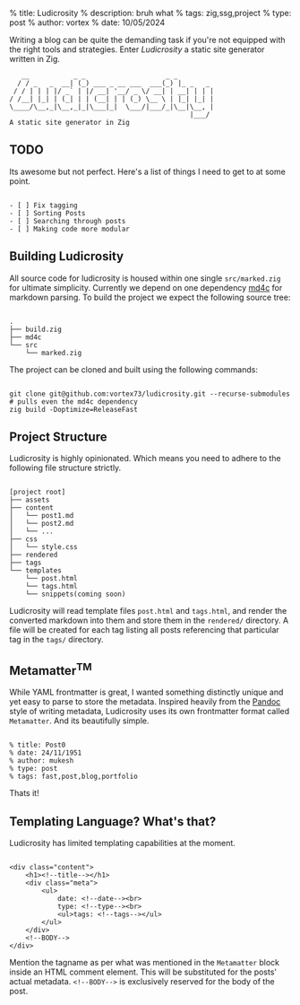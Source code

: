% title: Ludicrosity
% description: bruh what
% tags: zig,ssg,project
% type: post
% author: vortex
% date: 10/05/2024

Writing a blog can be quite the demanding task if you're not equipped with the right tools and strategies.
Enter *Ludicrosity* a static site generator written in Zig.

```text
   __           _ _                    _ _         
  / / _   _  __| (_) ___ _ __ ___  ___(_) |_ _   _ 
 / / | | | |/ _` | |/ __| '__/ _ \/ __| | __| | | |
/ /__| |_| | (_| | | (__| | | (_) \__ \ | |_| |_| |
\____/\__,_|\__,_|_|\___|_|  \___/|___/_|\__|\__, |
                                             |___/
A static site generator in Zig

```

## TODO
Its awesome but not perfect. Here's a list of things I need to get to at some point.
   ```text

   - [ ] Fix tagging
   - [ ] Sorting Posts
   - [ ] Searching through posts
   - [ ] Making code more modular

   ```

## Building Ludicrosity
All source code for ludicrosity is housed within one single `src/marked.zig` for ultimate simplicity.
Currently we depend on one dependency [md4c](https://github.com/mity/md4c) for markdown parsing.
To build the project we expect the following source tree:

```text

.
├── build.zig
├── md4c
└── src
    └── marked.zig

```

The project can be cloned and built using the following commands:

```text

git clone git@github.com:vortex73/ludicrosity.git --recurse-submodules # pulls even the md4c dependency
zig build -Doptimize=ReleaseFast

```

## Project Structure
Ludicrosity is highly opinionated. Which means you need to adhere to the following file structure strictly.

```text

[project root]
├── assets
├── content
│   └── post1.md
│   └── post2.md
│   └── ...
├── css
│   └── style.css
├── rendered
├── tags
└── templates
    └── post.html
    └── tags.html
    └── snippets(coming soon)

```

Ludicrosity will read template files `post.html` and `tags.html`, and render the converted markdown into them and store them in the `rendered/` directory.
A file will be created for each tag listing all posts referencing that particular tag in the `tags/` directory.

## Metamatter<sup>TM</sup>
While YAML frontmatter is great, I wanted something distinctly unique and yet easy to parse to store the metadata. Inspired heavily from the [Pandoc](https://pandoc.org/chunkedhtml-demo/8.10-metadata-blocks.html) style of writing metadata, Ludicrosity uses its own frontmatter format called `Metamatter`. And its beautifully simple.

```text

% title: Post0
% date: 24/11/1951
% author: mukesh
% type: post
% tags: fast,post,blog,portfolio

```
Thats it!

## Templating Language? What's that?

Ludicrosity has limited templating capabilities at the moment.

```text

<div class="content">
    <h1><!--title--></h1>
    <div class="meta">
        <ul>
            date: <!--date--><br>
            type: <!--type--><br>
            <ul>tags: <!--tags--></ul>
        </ul>
    </div>
    <!--BODY-->
</div>

```
Mention the tagname as per what was mentioned in the `Metamatter` block inside an HTML comment element. This will be substituted for the posts' actual metadata.
`<!--BODY-->` is exclusively reserved for the body of the post. 
